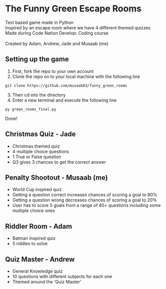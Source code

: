 # The Funny Green Escape Rooms
Text based game made in Python </br>
Inspired by an escape room where we have 4 different themed quizzes </br>
Made during Code Nation Develop: Coding course </br></br>
Created by Adam, Andrew, Jade and Musaab (me)

## Setting up the game

1. First, fork the repo to your own account
2. Clone the repo on to your local machine with the following line </br>
  ```
  git clone https://github.com/musaab03/funny_green_rooms
  ```
3. Then cd into the directory
4. Enter a new terminal and execute the following line
 ```
 py green_rooms_final.py
 ```
Done!

## Christmas Quiz - Jade
- Christmas themed quiz
- 4 multiple choice questions
- 1 True or False question
- Q3 gives 3 chances to get the correct answer

## Penalty Shootout - Musaab (me)
- World Cup inspired quiz
- Getting a question correct increases chances of scoring a goal to 80%
- Getting a question wrong decreases chances of scoring a goal to 20%
- User has to score 5 goals from a range of 40+ questions including some multiple choice ones

## Riddler Room - Adam
- Batman inspired quiz
- 5 riddles to solve

## Quiz Master - Andrew
- General Knowledge quiz 
- 10 questions with different subjects for each one
- Themed around the 'Quiz Master'
